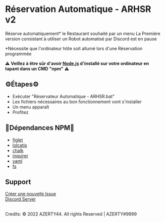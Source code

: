 # Réservation Automatique - ARHSR v2

Réserve automatiquement* le Restaurant souhaité par un menu
La Première version consistant à utiliser un Robot automatisé par Discord est en pause

*Nécessite que l'ordinateur hôte soit allumé lors d'une Réservation programmée

⚠ **Veillez à être sûr d'avoir [Node.js](https://nodejs.org/en/download/) d'installé sur votre ordinateur en tapant dans un CMD "npm"** ⚠

## ⚙Étapes⚙
- Exécuter "Réservateur Automatique - ARHSR.bat"
- Les fichiers nécessaires au bon fonctionnement vont s'installer
- Un menu apparaît
- Profitez

## 🔮Dépendances NPM🔮
- [figlet](https://www.npmjs.com/package/figlet)
- [lolcatjs](https://www.npmjs.com/package/lolcatjs)
- [chalk](https://www.npmjs.com/package/chalk)
- [inquirer](https://www.npmjs.com/package/inquirer)
- [yaml](https://www.npmjs.com/package/yaml)
- [fs](https://www.npmjs.com/package/fs)

## Support
[Créer une nouvelle Issue](https://github.com/AZERTY442005/ARHSR-v2/issues/new)
<br/>
[Discord Server](https://discord.gg/WZv9zh5mZJ)

<br/>
Credits: © 2022 AZERTY44. All rights Reserved | AZERTY#9999